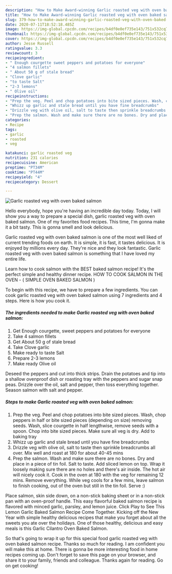 ```yaml
---
description: "How to Make Award-winning Garlic roasted veg with oven baked salmon"
title: "How to Make Award-winning Garlic roasted veg with oven baked salmon"
slug: 379-how-to-make-award-winning-garlic-roasted-veg-with-oven-baked-salmon
date: 2020-07-11T18:52:18.485Z
image: https://img-global.cpcdn.com/recipes/b4df0e0ef735e143/751x532cq70/garlic-roasted-veg-with-oven-baked-salmon-recipe-main-photo.jpg
thumbnail: https://img-global.cpcdn.com/recipes/b4df0e0ef735e143/751x532cq70/garlic-roasted-veg-with-oven-baked-salmon-recipe-main-photo.jpg
cover: https://img-global.cpcdn.com/recipes/b4df0e0ef735e143/751x532cq70/garlic-roasted-veg-with-oven-baked-salmon-recipe-main-photo.jpg
author: Jesse Russell
ratingvalue: 3.3
reviewcount: 3
recipeingredient:
- " Enough courgette sweet peppers and potatoes for everyone"
- "4 salmon fillets"
- " About 50 g of stale bread"
- "Clove garlic"
- "to taste Salt"
- "2-3 lemons"
- " Olive oil"
recipeinstructions:
- "Prep the veg. Peel and chop potatoes into bite sized pieces. Wash, chop peppers in half or bite sized pieces (depending on size) removing seeds. Wash, slice courgette in half lengthwise, remove seeds with a spoon. Chop into bite sized pieces. Make sure all veg is dry. Add to baking tray"
- "Whizz up garlic and stale bread until you have fine breadcrumbs"
- "Drizzle veg with olive oil, salt to taste then sprinkle breadcrumbs all over. Mix well and roast at 180 for about 40-45 mins"
- "Prep the salmon. Wash and make sure there are no bones. Dry and place in a piece of tin foil. Salt to taste. Add sliced lemon on top. Wrap it loosely making sure there are no holes and there&#39;s air inside. The hot air will nicely cook it. Cook in the oven at 180 with the veg for remaining 12 mins. Remove everything. While veg cools for a few mins, leave salmon to finish cooking, out of the oven but still in the tin foil. Serve :)"
categories:
- Recipe
tags:
- garlic
- roasted
- veg

katakunci: garlic roasted veg 
nutrition: 231 calories
recipecuisine: American
preptime: "PT34M"
cooktime: "PT44M"
recipeyield: "4"
recipecategory: Dessert

---
```



![Garlic roasted veg with oven baked salmon](https://img-global.cpcdn.com/recipes/b4df0e0ef735e143/751x532cq70/garlic-roasted-veg-with-oven-baked-salmon-recipe-main-photo.jpg)

Hello everybody, hope you're having an incredible day today. Today, I will show you a way to prepare a special dish, garlic roasted veg with oven baked salmon. One of my favorites food recipes. This time, I'm gonna make it a bit tasty. This is gonna smell and look delicious.

Garlic roasted veg with oven baked salmon is one of the most well liked of current trending foods on earth. It is simple, it is fast, it tastes delicious. It is enjoyed by millions every day. They're nice and they look fantastic. Garlic roasted veg with oven baked salmon is something that I have loved my entire life.

Learn how to cook salmon with the BEST baked salmon recipe! It&#39;s the perfect simple and healthy dinner recipe. HOW TO COOK SALMON IN THE OVEN - ( SIMPLE OVEN BAKED SALMON )


To begin with this recipe, we have to prepare a few ingredients. You can cook garlic roasted veg with oven baked salmon using 7 ingredients and 4 steps. Here is how you cook it.

<!--inarticleads1-->

##### The ingredients needed to make Garlic roasted veg with oven baked salmon:

1. Get  Enough courgette, sweet peppers and potatoes for everyone
1. Take 4 salmon fillets
1. Get  About 50 g of stale bread
1. Take Clove garlic
1. Make ready to taste Salt
1. Prepare 2-3 lemons
1. Make ready  Olive oil


Deseed the peppers and cut into thick strips. Drain the potatoes and tip into a shallow ovenproof dish or roasting tray with the peppers and sugar snap peas. Drizzle over the oil, salt and pepper, then toss everything together. Season salmon with salt and pepper. 

<!--inarticleads2-->

##### Steps to make Garlic roasted veg with oven baked salmon:

1. Prep the veg. Peel and chop potatoes into bite sized pieces. Wash, chop peppers in half or bite sized pieces (depending on size) removing seeds. Wash, slice courgette in half lengthwise, remove seeds with a spoon. Chop into bite sized pieces. Make sure all veg is dry. Add to baking tray
1. Whizz up garlic and stale bread until you have fine breadcrumbs
1. Drizzle veg with olive oil, salt to taste then sprinkle breadcrumbs all over. Mix well and roast at 180 for about 40-45 mins
1. Prep the salmon. Wash and make sure there are no bones. Dry and place in a piece of tin foil. Salt to taste. Add sliced lemon on top. Wrap it loosely making sure there are no holes and there&#39;s air inside. The hot air will nicely cook it. Cook in the oven at 180 with the veg for remaining 12 mins. Remove everything. While veg cools for a few mins, leave salmon to finish cooking, out of the oven but still in the tin foil. Serve :)


Place salmon, skin side down, on a non-stick baking sheet or in a non-stick pan with an oven-proof handle. This easy flavorful baked salmon recipe is flavored with minced garlic, parsley, and lemon juice. Click Play to See This Lemon Garlic Baked Salmon Recipe Come Together. Kicking off the New Year with simple healthy delicious recipes that make you forget about all the sweets you ate over the holidays. One of those healthy, delicious and easy meals is this Garlic Cilantro Oven Baked Salmon. 

So that's going to wrap it up for this special food garlic roasted veg with oven baked salmon recipe. Thanks so much for reading. I am confident you will make this at home. There is gonna be more interesting food in home recipes coming up. Don't forget to save this page on your browser, and share it to your family, friends and colleague. Thanks again for reading. Go on get cooking!
